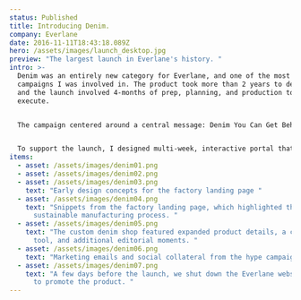 ```yaml
---
status: Published
title: Introducing Denim.
company: Everlane
date: 2016-11-11T18:43:18.089Z
hero: /assets/images/launch_desktop.jpg
preview: "The largest launch in Everlane's history. "
intro: >-
  Denim was an entirely new category for Everlane, and one of the most ambitious
  campaigns I was involved in. The product took more than 2 years to develop,
  and the launch involved 4-months of prep, planning, and production to
  execute. 


  The campaign centered around a central message: Denim You Can Get Behind. The company sourced high-quality Japanese denim that typically retailed for double the price. We manufactured it at a cutting-edge factory in Vietnam that used substantially less waste than typical. And the styles felt both timeliness and relevant, with cuts that were flattering across a diverse range of body types. 


  To support the launch, I designed multi-week, interactive portal that both hyped the product and educated our customer's about the denim industry.  Along with housing 2 teaser commercials, the site evolved week-to-week, zooming out to reveal more details and story as the launch grew closer. In addition, my team shipped  an entirely new shopping experience for the e-commerce site (we called it Denim Shop). These updates made it easier for customers to explore our fits and preview them across different body types.
items:
  - asset: /assets/images/denim01.png
  - asset: /assets/images/denim02.png
  - asset: /assets/images/denim03.png
    text: "Early design concepts for the factory landing page "
  - asset: /assets/images/denim04.png
    text: "Snippets from the factory landing page, which highlighted the denim's
      sustainable manufacturing process. "
  - asset: /assets/images/denim05.png
    text: "The custom denim shop featured expanded product details, a comparison
      tool, and additional editorial moments. "
  - asset: /assets/images/denim06.png
    text: "Marketing emails and social collateral from the hype campaign.  "
  - asset: /assets/images/denim07.png
    text: "A few days before the launch, we shut down the Everlane website in order
      to promote the product. "
---
```

